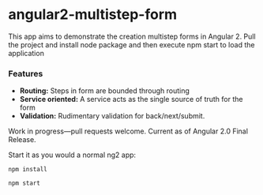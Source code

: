 # angular2-multistep-form

This app aims to demonstrate the creation multistep forms in Angular 2.
Pull the project and install node package and then execute npm start to load the application

### Features

* **Routing:** Steps in form are bounded through routing 
* **Service oriented:** A service acts as the single source of truth for the form
* **Validation:** Rudimentary validation for back/next/submit.

Work in progress—pull requests welcome. Current as of Angular 2.0 Final Release.

Start it as you would a normal ng2 app:

````
npm install
````


````
npm start
````
